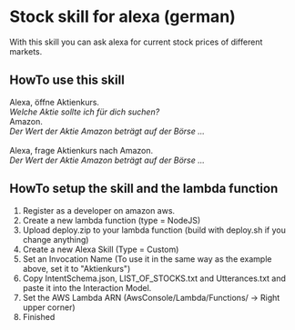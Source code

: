 # Stock skill for alexa (german)
With this skill you can ask alexa for current stock prices of different markets.

## HowTo use this skill
Alexa, öffne Aktienkurs.<br />
<i>Welche Aktie sollte ich für dich suchen?</i><br />
Amazon.<br />
<i>Der Wert der Aktie Amazon beträgt auf der Börse ...</i><br />
<br />
Alexa, frage Aktienkurs nach Amazon.<br />
<i>Der Wert der Aktie Amazon beträgt auf der Börse ...</i><br />

## HowTo setup the skill and the lambda function
1. Register as a developer on amazon aws.
2. Create a new lambda function (type = NodeJS)
3. Upload deploy.zip to your lambda function (build with deploy.sh if you change anything)
4. Create a new Alexa Skill (Type = Custom)
5. Set an Invocation Name (To use it in the same way as the example above, set it to "Aktienkurs")
6. Copy IntentSchema.json, LIST_OF_STOCKS.txt and Utterances.txt and paste it into the Interaction Model.
7. Set the AWS Lambda ARN (AwsConsole/Lambda/Functions/<YourFunctionName> -> Right upper corner)
8. Finished
